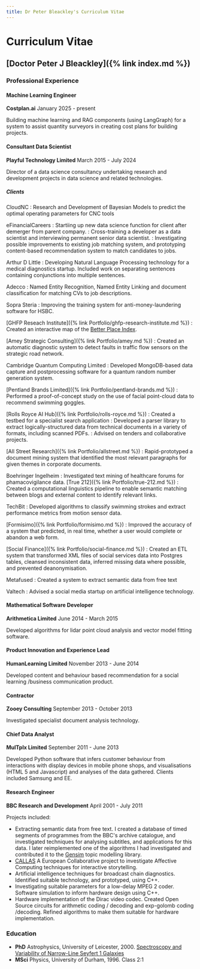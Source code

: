 ```yaml
---
title: Dr Peter Bleackley's Curriculum Vitae
---
```


# Curriculum Vitae
## [Doctor Peter J Bleackley]({% link index.md %})

### Professional Experience

#### Machine Learning Engineer
**Costplan.ai** January 2025 - present

Building machine learning and RAG components (using LangGraph) for a system to assist quantity surveyors in creating cost plans for building projects.

#### Consultant Data Scientist
**Playful Technology Limited** March 2015 - July 2024

Director of a data science consultancy undertaking research and development projects in data science and related technologies.

##### Clients
CloudNC
: Research and Development of Bayesian Models to predict the optimal operating parameters for CNC tools

eFinancialCareers
: Startiing up new data science function for client after demerger from parent company. 
: Cross-training a developer as a data scientist and interviewing permanent senior data scientist. 
: Investigating possible improvements to existing job matching system, and prototyping content-based recommendation system to match candidates to jobs.

Arthur D Little
: Developing Natural Language Processing technology for a medical diagnostics startup. Included
work on separating sentences containing conjunctions into multiple sentences.

Adecco
: Named Entity Recognition, Named Entity Linking and document classification for matching CVs to
job descriptions.

Sopra Steria
: Improving the training system for anti-money-laundering software for HSBC.

[GHFP Reseach Institute]({% link Portfolio/ghfp-research-institute.md %})
: Created an interactive map of the [Better Place Index](https://www.thebetterplaceindex.report/map).

[Amey Strategic Consulting]({% link Portfolio/amey.md %})
: Created an automatic diagnostic system to detect faults in traffic flow sensors on the strategic road network.

Cambridge Quantum Computing Limited
: Developed MongoDB-based data capture and postprocessing software for a quantum random number generation system.

[Pentland Brands Limited]({% link Portfolio/pentland-brands.md %})
: Performed a proof-of-concept study on the use of facial point-cloud data to recommend swimming goggles.

[Rolls Royce AI Hub]({% link Portfolio/rolls-royce.md %})
: Created a testbed for a specialist search application
: Developed a parser library to extract logically-structured data from technical documents in a variety of formats, including scanned PDFs.
: Advised on tenders and collaborative projects.

[All Street Research]({% link Portfolio/allstreet.md %})
: Rapid-prototyped a document mining system that identified the most relevant paragraphs for given themes in corporate documents.

Boehringer Ingelheim
: Investigated text mining of healthcare forums for phamacovigilance data.
[True 212]({% link Portfolio/true-212.md %})
: Created a computational linguistics pipeline to enable semantic matching between blogs and external content to identify relevant links.

TechBit
: Developed algorithms to classify swimming strokes and extract performance metrics from motion sensor data.

[Formisimo]({% link Portfolio/formisimo.md %})
: Improved the accuracy of a system that predicted, in real time, whether a user would complete or abandon a web form.

[Social Finance]({% link Portfolio/social-finance.md %})
: Created an ETL system that transformed XML files of social services data into Postgres tables, cleansed inconsistent data, inferred missing data where possible, and prevented deanonymisation.

Metafused
: Created a system to extract semantic data from free text

Valtech
: Advised a social media startup on artificial intelligence technology.

#### Mathematical Software Developer
**Arithmetica Limited** June 2014 - March 2015

Developed algorithms for lidar point cloud analysis and vector model fitting software.

#### Product Innovation and Experience Lead
**HumanLearning Limited** November 2013 - June 2014

Developed content and behaviour based recommendation for a social learning /business communication product.

#### Contractor
**Zooey Consulting** September 2013 - October 2013

Investigated specialist document analysis technology.

#### Chief Data Analyst
**MulTplx Limited** September 2011 - June 2013

Developed Python software that infers customer behaviour from interactions with display devices in mobile phone shops, and visualisations (HTML 5 and Javascript) and analyses of the data gathered. Clients included Samsung and EE.

#### Research Engineer
**BBC Research and Development** April 2001 - July 2011

Projects included:
* Extracting semantic data from free text. I created a database of timed segments of programmes from the BBC's archive catalogue, and investigated techniques for analysing subtitles, and applications for this data. I later reimplemented one of the algorithms I had investigated and contributed it to the [Gensim](https://radimrehurek.com/gensim/) topic modelling library.
* [CALLAS](http://callas-newmedia.eu) A European Collaborative project to investigate Affective Computing
techniques for interactive storytelling. 
* Artificial intelligence techniques for broadcast chain diagnostics. Identified suitable technology, and prototyped, using C++.
* Investigating suitable parameters for a low-delay MPEG 2 coder. Software simulation to inform hardware design using C++.
* Hardware implementation of the Dirac video codec. Created Open Source circuits for arithmetic coding / decoding and exp-golomb coding /decoding. Refined algorithms to make them suitable for hardware implementation.

### Education
* **PhD** Astrophysics, University of Leicester, 2000. [Spectroscopy and Variability of Narrow-Line Seyfert 1 Galaxies](https://figshare.le.ac.uk/articles/thesis/Spectroscopy_and_variability_of_Narrow_Line_Seyfert_1_galaxies/10152242)
* **MSci** Physics, University of Durham, 1996. Class 2:1 

